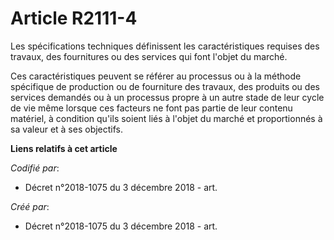# Article R2111-4

Les spécifications techniques définissent les caractéristiques requises des travaux, des fournitures ou des services qui font
l'objet du marché.

Ces caractéristiques peuvent se référer au processus ou à la méthode spécifique de production ou de fourniture des travaux,
des produits ou des services demandés ou à un processus propre à un autre stade de leur cycle de vie même lorsque ces
facteurs ne font pas partie de leur contenu matériel, à condition qu'ils soient liés à l'objet du marché et proportionnés à
sa valeur et à ses objectifs.

**Liens relatifs à cet article**

_Codifié par_:

  - Décret n°2018-1075 du 3 décembre 2018 - art.

_Créé par_:

  - Décret n°2018-1075 du 3 décembre 2018 - art.
